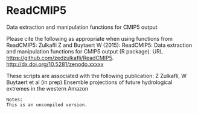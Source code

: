 # ReadCMIP5
Data extraction and manipulation functions for CMIP5 output
    
Please cite the following as appropriate when using functions from ReadCMIP5:
  Zulkafli Z and Buytaert W (2015): ReadCMIP5: Data extraction and manipulation functions for CMIP5 output (R package). URL https://github.com/zedzulkafli/ReadCMIP5. http://dx.doi.org/10.5281/zenodo.xxxxx

These scripts are associated with the following publication: 
  Z Zulkafli, W Buytaert et al (in prep) Ensemble projections of future hydrological extremes in the western Amazon

    Notes: 
    This is an uncompiled version.  
    
